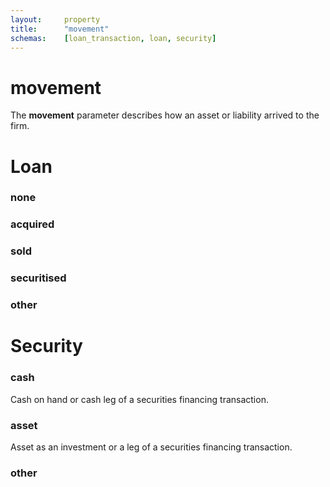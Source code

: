 ```yaml
---
layout:		property
title:		"movement"
schemas:	[loan_transaction, loan, security]
---
```


# movement
The **movement** parameter describes how an asset or liability arrived to the firm.

# Loan
### none
### acquired
### sold
### securitised
### other


# Security
### cash
Cash on hand or cash leg of a securities financing transaction.

### asset
Asset as an investment or a leg of a securities financing transaction.

### other

